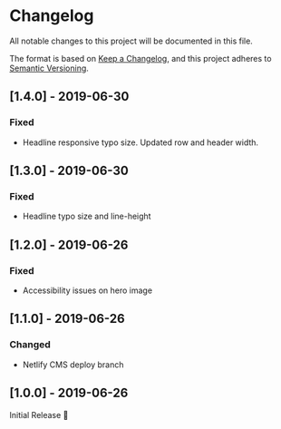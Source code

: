 # Changelog

All notable changes to this project will be documented in this file.

The format is based on [Keep a Changelog](https://keepachangelog.com/en/1.0.0/),
and this project adheres to [Semantic Versioning](https://semver.org/spec/v2.0.0.html).

## [1.4.0] - 2019-06-30

### Fixed
- Headline responsive typo size. Updated row and header width.

## [1.3.0] - 2019-06-30

### Fixed
- Headline typo size and line-height

## [1.2.0] - 2019-06-26

### Fixed
- Accessibility issues on hero image

## [1.1.0] - 2019-06-26

### Changed
- Netlify CMS deploy branch

## [1.0.0] - 2019-06-26

Initial Release 🎉
